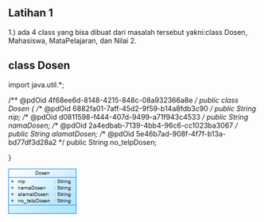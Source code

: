 ## Latihan 1
1.) ada 4 class yang bisa dibuat dari masalah tersebut yakni:class Dosen, Mahasiswa, MataPelajaran, dan Nilai
2.
## class Dosen
import java.util.*;

/** @pdOid 4f68ee6d-8148-4215-848c-08a932366a8e */
public class Dosen {
   /** @pdOid 6882fa01-7aff-45d2-9f59-b14a8fdb3c90 */
   public String nip;
   /** @pdOid d0811598-f444-407d-9499-a71f943c4533 */
   public String namaDosen;
   /** @pdOid 2a4edbab-7139-4bb4-96c6-cc1023ba3067 */
   public String alamatDosen;
   /** @pdOid 5e46b7ad-908f-4f7f-b13a-bd77df3d28a2 */
   public String no_telpDosen;

}

<img src="image/dosen.png" />

